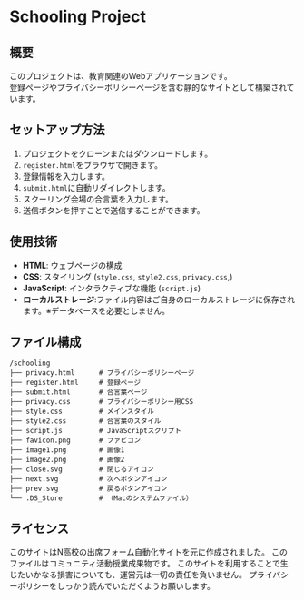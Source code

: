 # Schooling Project

## 概要
このプロジェクトは、教育関連のWebアプリケーションです。  
登録ページやプライバシーポリシーページを含む静的なサイトとして構築されています。

## セットアップ方法
1. プロジェクトをクローンまたはダウンロードします。
2. `register.html`をブラウザで開きます。
3. 登録情報を入力します。
4. `submit.html`に自動リダイレクトします。
5. スクーリング会場の合言葉を入力します。
6. 送信ボタンを押すことで送信することができます。

## 使用技術
- **HTML**: ウェブページの構成
- **CSS**: スタイリング (`style.css`, `style2.css`, `privacy.css`,)
- **JavaScript**: インタラクティブな機能 (`script.js`)
- **ローカルストレージ**:ファイル内容はご自身のローカルストレージに保存されます。※データベースを必要としません。

## ファイル構成
```
/schooling
├── privacy.html      # プライバシーポリシーページ
├── register.html     # 登録ページ
├── submit.html       # 合言葉ページ
├── privacy.css       # プライバシーポリシー用CSS
├── style.css         # メインスタイル
├── style2.css        # 合言葉のスタイル
├── script.js         # JavaScriptスクリプト
├── favicon.png       # ファビコン
├── image1.png        # 画像1
├── image2.png        # 画像2
├── close.svg         # 閉じるアイコン
├── next.svg          # 次へボタンアイコン
├── prev.svg          # 戻るボタンアイコン
└── .DS_Store         # （Macのシステムファイル）
```

## ライセンス
このサイトはN高校の出席フォーム自動化サイトを元に作成されました。
このファイルはコミュニティ活動授業成果物です。
このサイトを利用することで生じたいかなる損害についても、運営元は一切の責任を負いません。
プライバシーポリシーをしっかり読んでいただくようお願いします。
